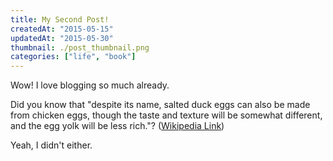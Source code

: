 ```yaml
---
title: My Second Post!
createdAt: "2015-05-15"
updatedAt: "2015-05-30"
thumbnail: ./post_thumbnail.png
categories: ["life", "book"]
---
```


Wow! I love blogging so much already.

Did you know that "despite its name, salted duck eggs can also be made from
chicken eggs, though the taste and texture will be somewhat different, and the
egg yolk will be less rich."?
([Wikipedia Link](https://en.wikipedia.org/wiki/Salted_duck_egg))

Yeah, I didn't either.
